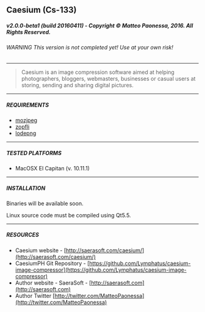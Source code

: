 ## Caesium (Cs-133)
##### v2.0.0-beta1 (build 20160411) - Copyright &copy; Matteo Paonessa, 2016. All Rights Reserved.
###### WARNING This version is not completed yet! Use at your own risk!

----------

> Caesium is an image compression software aimed at helping photographers, bloggers, webmasters, businesses or casual users at storing, sending and sharing digital pictures.

----------

##### REQUIREMENTS
* [mozjpeg](https://github.com/mozilla/mozjpeg)
* [zopfli](https://github.com/google/zopfli)
* [lodepng](https://github.com/lvandeve/lodepng)

----------

##### TESTED PLATFORMS
* MacOSX El Capitan (v. 10.11.1)

----------

##### INSTALLATION
Binaries will be available soon.

Linux source code must be compiled using Qt5.5.

----------

##### RESOURCES
* Caesium website - [http://saerasoft.com/caesium/](http://saerasoft.com/caesium/)
* CaesiumPH Git Repository - [https://github.com/Lymphatus/caesium-image-compressor](https://github.com/Lymphatus/caesium-image-compressor)
* Author website - SaeraSoft - [http://saerasoft.com](http://saerasoft.com)
* Author Twitter [http://twitter.com/MatteoPaonessa](http://twitter.com/MatteoPaonessa)
